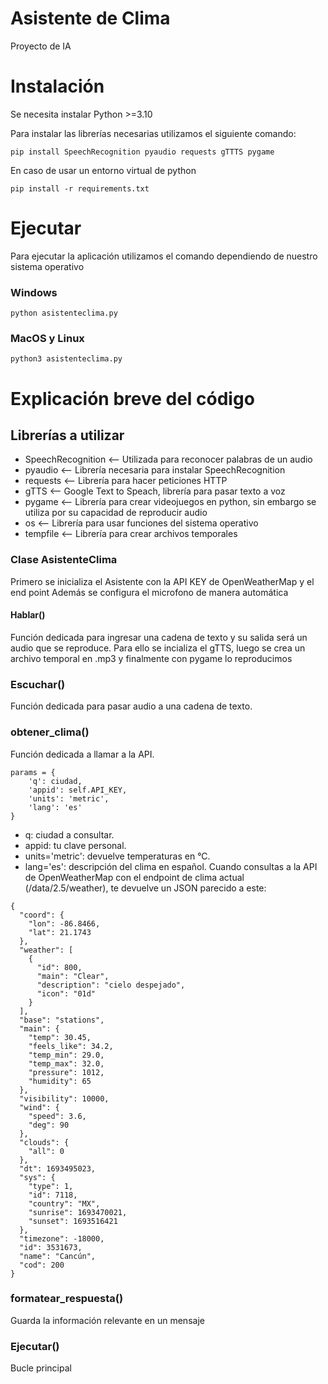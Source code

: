 # Asistente de Clima
Proyecto de IA

# Instalación
Se necesita instalar Python >=3.10

Para instalar las librerías necesarias utilizamos el siguiente comando:
```
pip install SpeechRecognition pyaudio requests gTTTS pygame
```
En caso de usar un entorno virtual de python
```
pip install -r requirements.txt
```
# Ejecutar
Para ejecutar la aplicación utilizamos el comando dependiendo de nuestro sistema operativo
### Windows
```
python asistenteclima.py
```
### MacOS y Linux
```
python3 asistenteclima.py
```

# Explicación breve del código

## Librerías a utilizar
- SpeechRecognition <-- Utilizada para reconocer palabras de un audio
- pyaudio <-- Librería necesaria para instalar SpeechRecognition
- requests <-- Librería para hacer peticiones HTTP
- gTTS <-- Google Text to Speach, librería para pasar texto a voz
- pygame <-- Librería para crear videojuegos en python, sin embargo se utiliza por su capacidad de reproducir audio
- os <-- Librería para usar funciones del sistema operativo
- tempfile <-- Librería para crear archivos temporales

### Clase AsistenteClima
Primero se inicializa el Asistente con la API KEY de OpenWeatherMap y el end point
Además se configura el microfono de manera automática

#### Hablar()
Función dedicada para ingresar una cadena de texto y su salida será un audio que se reproduce.
Para ello se incializa el gTTS, luego se crea un archivo temporal en .mp3 y finalmente con pygame lo reproducimos

### Escuchar()
Función dedicada para pasar audio a una cadena de texto.

### obtener_clima()
Función dedicada a llamar a la API. 
```
params = {
    'q': ciudad,
    'appid': self.API_KEY,
    'units': 'metric',
    'lang': 'es'
}
```
- q: ciudad a consultar.
- appid: tu clave personal.
- units='metric': devuelve temperaturas en °C.
- lang='es': descripción del clima en español.
Cuando consultas a la API de OpenWeatherMap con el endpoint de clima actual (/data/2.5/weather), te devuelve un JSON parecido a este:
```
{
  "coord": {
    "lon": -86.8466,
    "lat": 21.1743
  },
  "weather": [
    {
      "id": 800,
      "main": "Clear",
      "description": "cielo despejado",
      "icon": "01d"
    }
  ],
  "base": "stations",
  "main": {
    "temp": 30.45,
    "feels_like": 34.2,
    "temp_min": 29.0,
    "temp_max": 32.0,
    "pressure": 1012,
    "humidity": 65
  },
  "visibility": 10000,
  "wind": {
    "speed": 3.6,
    "deg": 90
  },
  "clouds": {
    "all": 0
  },
  "dt": 1693495023,
  "sys": {
    "type": 1,
    "id": 7118,
    "country": "MX",
    "sunrise": 1693470021,
    "sunset": 1693516421
  },
  "timezone": -18000,
  "id": 3531673,
  "name": "Cancún",
  "cod": 200
}

```
### formatear_respuesta()
Guarda la información relevante en un mensaje

### Ejecutar()
Bucle principal
